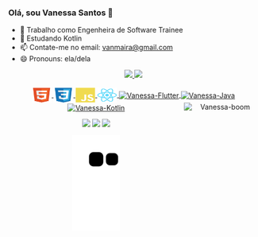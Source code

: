 ### Olá, sou Vanessa Santos 👋





- 👔 Trabalho como Engenheira de Software Trainee
- 📔 Estudando Kotlin
- 📫 Contate-me no email: vanmaira@gmail.com
- 😄 Pronouns: ela/dela

<div align="center">
  <a href="https://github.com/vanmaira">
  <img height="180em" src="https://github-readme-stats.vercel.app/api?username=vanmaira&show_icons=true&theme=dracula&include_all_commits=true&count_private=true"/>
  <img height="180em" src="https://github-readme-stats.vercel.app/api/top-langs/?username=vanmaira&layout=compact&langs_count=7&theme=dracula"/>
</div>

<div style="display: inline_block", align="center"><br>
  <img align="center" alt="Vanessa-HTML" height="30" width="40" src="https://raw.githubusercontent.com/devicons/devicon/master/icons/html5/html5-original.svg">
  <img align="center" alt="Vanessa-CSS" height="30" width="40" src="https://raw.githubusercontent.com/devicons/devicon/master/icons/css3/css3-original.svg">
  <img align="center" alt="Vanessa-Js" height="30" width="40" src="https://raw.githubusercontent.com/devicons/devicon/master/icons/javascript/javascript-plain.svg">
  <img align="center" alt="Vanessa-React" height="30" width="40" src="https://raw.githubusercontent.com/devicons/devicon/master/icons/react/react-original.svg">  
  <img align="center" alt="Vanessa-Flutter" height="30" width="40" src="https://cdn.jsdelivr.net/gh/devicons/devicon/icons/flutter/flutter-original.svg">
  <img align="center" alt="Vanessa-Java" height="30" width="40" src="https://cdn.jsdelivr.net/gh/devicons/devicon/icons/java/java-original.svg">
  <img align="center" alt="Vanessa-Kotlin" height="30" width="40" src="[https://cdn.jsdelivr.net/gh/devicons/devicon/icons/java/java-original.svg](https://cdn.freebiesupply.com/logos/large/2x/kotlin-1-logo-png-transparent.png)">  
  <img align="right" alt="Vanessa-boom" height="150" width="150" src="https://media.giphy.com/media/du3J3cXyzhj75IOgvA/giphy.gif">
 </div>

  <div><p></div>
  
<div align="center"> 
    <a href="https://instagram.com/vanessinhamsantos" target="_blank"><img src="https://img.shields.io/badge/-Instagram-%23E4405F?style=for-the-badge&logo=instagram&logoColor=white" target="_blank"></a>
 	 <a href="https://facebook.com/vanmaira" target="_blank"><img src="https://img.shields.io/badge/-Facebook-%452531?style=for-the-badge&logo=facebook&logoColor=white" target="_blank"></a>
  <a href="https://www.linkedin.com/in/vanmaira" target="_blank"><img src="https://img.shields.io/badge/-LinkedIn-%230077B5?style=for-the-badge&logo=linkedin&logoColor=white" target="_blank"></a> 
 
  ![Snake animation](https://github.com/vanmaira/vanmaira/blob/output/github-contribution-grid-snake.svg)
 
</div>
